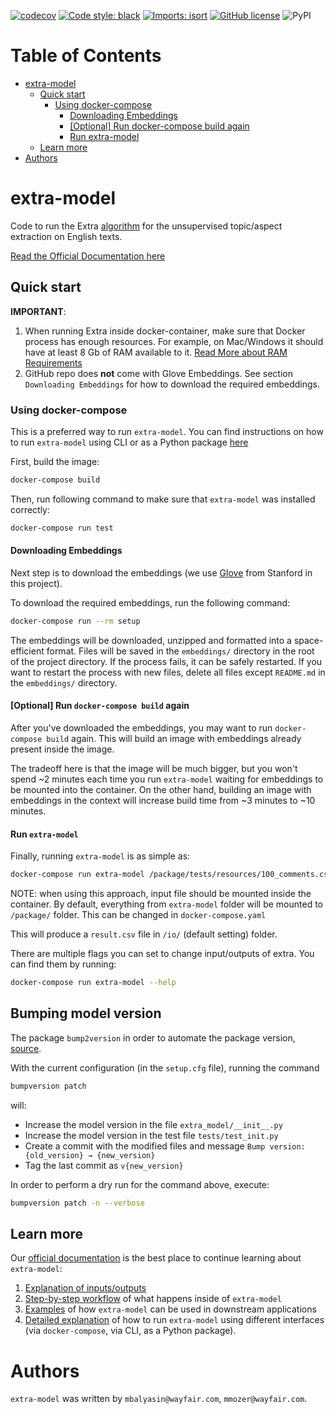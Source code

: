 [![codecov](https://codecov.io/gh/wayfair-incubator/extra-model/branch/main/graph/badge.svg?token=HXSGN5IUzu)](https://codecov.io/gh/wayfair-incubator/extra-model)
[![Code style: black](https://img.shields.io/badge/code%20style-black-000000.svg)](https://github.com/psf/black)
[![Imports: isort](https://img.shields.io/badge/%20imports-isort-%231674b1?style=flat&labelColor=ef8336)](https://pycqa.github.io/isort/)
[![GitHub license](https://img.shields.io/github/license/wayfair-incubator/extra-model)](https://github.com/wayfair-incubator/extra-model/blob/main/LICENSE)
![PyPI](https://img.shields.io/pypi/v/extra-model)

Table of Contents
=================

* [extra\-model](#extra-model)
  * [Quick start](#quick-start)
    * [Using docker\-compose](#using-docker-compose)
      * [Downloading Embeddings](#downloading-embeddings)
      * [[Optional] Run docker\-compose build again](#optional-run-docker-compose-build-again)
      * [Run extra\-model](#run-extra-model)
  * [Learn more](#learn-more)
* [Authors](#authors)

# extra-model

Code to run the Extra [algorithm](https://www.aclweb.org/anthology/D18-1384/) for the unsupervised topic/aspect extraction on English texts.

[Read the Official Documentation here](https://wayfair-incubator.github.io/extra-model/site)

## Quick start


**IMPORTANT**:
1. When running Extra inside docker-container, make sure that Docker process has enough resources.
For example, on Mac/Windows it should have at least 8 Gb of RAM available to it. [Read More about RAM Requirements][ram_requirements]
1. GitHub repo does **not** come with Glove Embeddings. See section `Downloading Embeddings` for how to download the required embeddings.


### Using docker-compose

This is a preferred way to run `extra-model`. 
You can find instructions on how to run `extra-model` using CLI or as a Python package [here](https://wayfair-incubator.github.io/extra-model/site/running_extra/)  

First, build the image:

```bash
docker-compose build
```

Then, run following command to make sure that `extra-model` was installed correctly:

```bash
docker-compose run test
```

#### Downloading Embeddings

Next step is to download the embeddings (we use [Glove](https://nlp.stanford.edu/projects/glove/) from Stanford in this project).

To download the required embeddings, run the following command:

```bash
docker-compose run --rm setup
```

The embeddings will be downloaded, unzipped and formatted into a space-efficient format. Files will be saved in the `embeddings/` directory in the root of the project directory. If the process fails, it can be safely restarted. If you want to restart the process with new files, delete all files except `README.md` in the `embeddings/` directory.

#### [Optional] Run `docker-compose build` again

After you've downloaded the embeddings, you may want to run `docker-compose build` again. 
This will build an image with embeddings already present inside the image. 

The tradeoff here is that the image will be much bigger, but you won't spend ~2 minutes each time you run `extra-model` waiting for embeddings to be mounted into the container.
On the other hand, building an image with embeddings in the context will increase build time from ~3 minutes to ~10 minutes.

#### Run `extra-model`

Finally, running `extra-model` is as simple as:

```bash
docker-compose run extra-model /package/tests/resources/100_comments.csv
```

NOTE: when using this approach, input file should be mounted inside the container.
By default, everything from `extra-model` folder will be mounted to `/package/` folder.
This can be changed in `docker-compose.yaml`

This will produce a `result.csv` file in `/io/` (default setting) folder.

There are multiple flags you can set to change input/outputs of extra. You can find them by running:

```bash
docker-compose run extra-model --help
```

## Bumping model version

The package `bump2version` in order to automate the package version, [source](https://github.com/c4urself/bump2version).

With the current configuration (in the `setup.cfg` file), running the command 
```bash
bumpversion patch
```
will:
* Increase the model version in the file `extra_model/__init__.py`
* Increase the model version in the test file `tests/test_init.py`
* Create a commit with the modified files and message `Bump version: {old_version} → {new_version}`
* Tag the last commit as `v{new_version}`

In order to perform a dry run for the command above, execute:
```bash
bumpversion patch -n --verbose
```

## Learn more

Our [official documentation][official_documentation] is the best place to continue learning about `extra-model`:
1. [Explanation of inputs/outputs][official_documentation]
1. [Step-by-step workflow](https://wayfair-incubator.github.io/extra-model/site/workflow/) of what happens inside of `extra-model`
1. [Examples](https://wayfair-incubator.github.io/extra-model/site/examples/examples/) of how `extra-model` can be used in downstream applications
1. [Detailed explanation](https://wayfair-incubator.github.io/extra-model/site/running_extra/) of how to run `extra-model` using different interfaces (via `docker-compose`, via CLI, as a Python package).

# Authors

`extra-model` was written by `mbalyasin@wayfair.com`, `mmozer@wayfair.com`.

[official_documentation]: https://wayfair-incubator.github.io/extra-model/site
[ram_requirements]: https://wayfair-incubator.github.io/extra-model/site/ram_requirements
